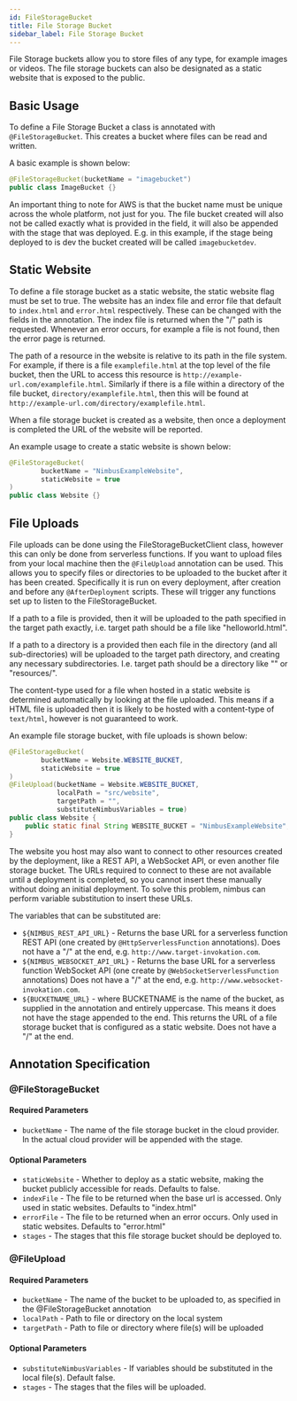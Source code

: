 ```yaml
---
id: FileStorageBucket
title: File Storage Bucket
sidebar_label: File Storage Bucket
---
```


File Storage buckets allow you to store files of any type, for example images or videos. The file storage buckets can also be designated as a static website that is exposed to the public. 

## Basic Usage

To define a File Storage Bucket a class is annotated with `@FileStorageBucket`. This creates a bucket where files can be read and written. 

A basic example is shown below: 

```java
@FileStorageBucket(bucketName = "imagebucket")
public class ImageBucket {}
``` 

An important thing to note for AWS is that the bucket name must be unique across the whole platform, not just for you. The file bucket created will also not be called exactly what is provided in the field, it will also be appended with the stage that was deployed. E.g. in this example, if the stage being deployed to is dev the bucket created will be called `imagebucketdev`.

## Static Website

To define a file storage bucket as a static website, the static website flag must be set to true. The website has an index file and error file that default to `index.html` and `error.html` respectively. These can be changed with the fields in the annotation. The index file is returned when the "/" path is requested. Whenever an error occurs, for example a file is not found, then the error page is returned. 

The path of a resource in the website is relative to its path in the file system. For example, if there is a file `examplefile.html` at the top level of the file bucket, then the URL to access this resource is `http://example-url.com/examplefile.html`. Similarly if there is a file within a directory of the file bucket, `directory/examplefile.html`, then this will be found at `http://example-url.com/directory/examplefile.html`.

When a file storage bucket is created as a website, then once a deployment is completed the URL of the website will be reported.

An example usage to create a static website is shown below:

```java
@FileStorageBucket(
        bucketName = "NimbusExampleWebsite",
        staticWebsite = true
)
public class Website {}
```

## File Uploads

File uploads can be done using the FileStorageBucketClient class, however this can only be done from serverless functions. If you want to upload files from your local machine then the `@FileUpload` annotation can be used. This allows you to specify files or directories to be uploaded to the bucket after it has been created. Specifically it is run on every deployment, after creation and before any `@AfterDeployment` scripts. These will trigger any functions set up to listen to the FileStorageBucket.

If a path to a file is provided, then it will be uploaded to the path specified in the target path exactly, i.e. target path should be a file like "helloworld.html".

If a path to a directory is a provided then each file in the directory (and all sub-directories) will be uploaded to the target path directory, and creating any necessary subdirectories. I.e. target path should be a directory like "" or "resources/".

The content-type used for a file when hosted in a static website is determined automatically by looking at the file uploaded. This means if a HTML file is uploaded then it is likely to be hosted with a content-type of `text/html`, however is not guaranteed to work.

An example file storage bucket, with file uploads is shown below:
```java
@FileStorageBucket(
        bucketName = Website.WEBSITE_BUCKET,
        staticWebsite = true
)
@FileUpload(bucketName = Website.WEBSITE_BUCKET,
            localPath = "src/website",
            targetPath = "",
            substituteNimbusVariables = true)
public class Website {
    public static final String WEBSITE_BUCKET = "NimbusExampleWebsite";
}
```

The website you host may also want to connect to other resources created by the deployment, like a REST API, a WebSocket API, or even another file storage bucket. The URLs required to connect to these are not available until a deployment is completed, so you cannot insert these manually without doing an initial deployment. To solve this problem, nimbus can perform variable substitution to insert these URLs. 

The variables that can be substituted are:
* `${NIMBUS_REST_API_URL}` - Returns the base URL for a serverless function REST API (one created by `@HttpServerlessFunction` annotations). Does not have a "/" at the end, e.g. `http://www.target-invokation.com`. 
* `${NIMBUS_WEBSOCKET_API_URL}` - Returns the base URL for a serverless function WebSocket API (one create by `@WebSocketServerlessFunction` annotations) Does not have a "/" at the end, e.g. `http://www.websocket-invokation.com`. 
* `${BUCKETNAME_URL}` - where BUCKETNAME is the name of the bucket, as supplied in the annotation and entirely uppercase. This means it does not have the stage appended to the end. This returns the URL of a file storage bucket that is configured as a static website. Does not have a "/" at the end. 

## Annotation Specification
### @FileStorageBucket
#### Required Parameters
* `bucketName` - The name of the file storage bucket in the cloud provider. In the actual cloud provider will be appended with the stage. 

#### Optional Parameters
* `staticWebsite` - Whether to deploy as a static website, making the bucket publicly accessible for reads. Defaults to false.
* `indexFile` - The file to be returned when the base url is accessed. Only used in static websites. Defaults to "index.html" 
* `errorFile` - The file to be returned when an error occurs. Only used in static websites. Defaults to "error.html" 
* `stages` - The stages that this file storage bucket should be deployed to. 

### @FileUpload
#### Required Parameters
* `bucketName` - The name of the bucket to be uploaded to, as specified in the @FileStorageBucket annotation
* `localPath` - Path to file or directory on the local system
* `targetPath` - Path to file or directory where file(s) will be uploaded

#### Optional Parameters
* `substituteNimbusVariables` - If variables should be substituted in the local file(s). Default false.
* `stages` - The stages that the files will be uploaded. 

